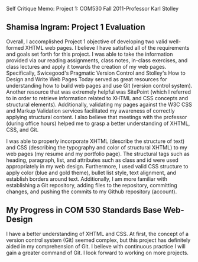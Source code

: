Self Critique Memo: Project 1: COM530 Fall 2011-Professor Karl Stolley


Shamisa Ingram: Project 1 Evaluation
------------------------------------
Overall, I accomplished Project 1 objective of developing two valid well-formed XHTML web pages.  I believe I have satisfied all of the requirements and goals set forth for this project.  I was able to take the information provided via our reading assignments, class notes, in-class exercises, and class lectures and apply it towards the creation of my web pages.  Specifically, Swicegood's Pragmatic Version Control and Stolley's How to Design and Write Web Pages Today served as great resources for understanding how to build web pages and use Git (version control system).  Another resource that was extremely helpful was SitePoint (which I referred to in order to retrieve information related to XHTML and CSS concepts and structural elements).  Additionally, validating my pages against the W3C CSS and Markup Validation services facilitated my awareness of correctly applying structural content.  I also believe that meetings with the professor (during office hours) helped me to grasp a better understanding of XHTML, CSS, and Git.

I was able to properly incorporate XHTML (describe the structure of text) and CSS (describing the typography and color of structural XHTML) to my web pages (my resume and my portfolio page).  The structural tags such as heading, paragraph, list, and attributes such as class and id were used appropriately in my web design.  Furthermore, I used valid CSS structure to apply color (blue and gold theme), bullet list style, text alignment, and establish borders around text.  Additionally, I am more familiar with establishing a Git repository, adding files to the repository, committing changes, and pushing the commits to my Github repository (account).  

My Progress in COM 530 Standards Base Web-Design
------------------------------------------------
I have a better understanding of XHTML and CSS.  At first, the concept of a version control system (Git) seemed complex, but this project has definitely aided in my comprehension of Git.  I believe with continuous practice I will gain a greater command of Git.  I look forward to working on more projects.
